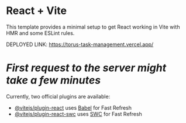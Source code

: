 # React + Vite

This template provides a minimal setup to get React working in Vite with HMR and some ESLint rules.

DEPLOYED LINK: https://torus-task-management.vercel.app/

# *First request to the server might take a few minutes*

Currently, two official plugins are available:

- [@vitejs/plugin-react](https://github.com/vitejs/vite-plugin-react/blob/main/packages/plugin-react/README.md) uses [Babel](https://babeljs.io/) for Fast Refresh
- [@vitejs/plugin-react-swc](https://github.com/vitejs/vite-plugin-react-swc) uses [SWC](https://swc.rs/) for Fast Refresh
